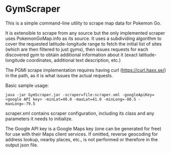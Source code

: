 # GymScraper
This is a simple command-line utility to scrape map data for Pokemon Go.

It is extensible to scrape from any source but the only implemented scraper uses PokemonGoMap.info as its source.  It uses a subdividing algorithm to cover the requested latitude-longitude range to fetch the initial list of sites (which are then filtered to just gyms), then issues requests for each discovered gym to obtain additional information about it (exact latitude-longitude coordinates, additional text description, etc.)

The PGMI scrape implementation requires having curl (https://curl.haxx.se/) in the path, as it is what issues the actual requests.

Basic sample usage:

`java -jar GymScraper.jar -scraper=file:scraper.xml -googleApiKey=<google API key> -minLat=40.0 -maxLat=41.0 -minLong=-80.5 -maxLong=-79.5`

scraper.xml contains scraper configuration, including its class and any parameters it needs to initialize.

The Google API key is a Google Maps key (one can be generated for free) for use with their Maps client services.  If omitted, reverse geocoding for address lookup, nearby places, etc., is not performed or therefore in the output json file.
